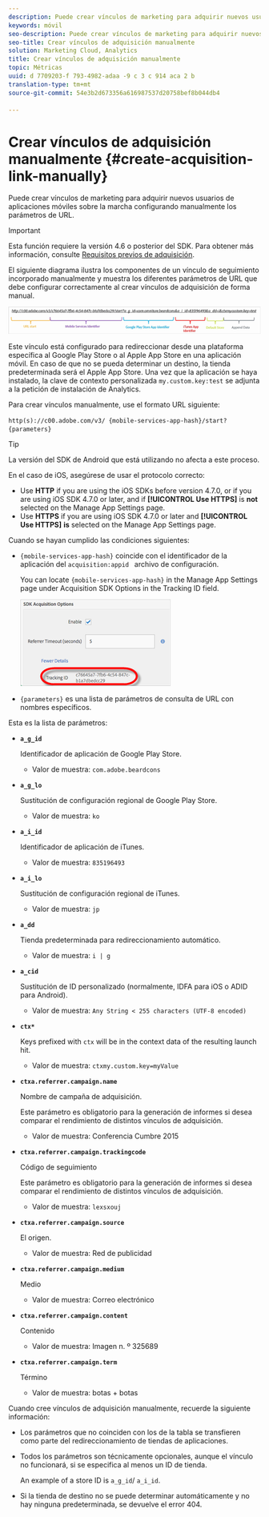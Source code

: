 ```yaml
---
description: Puede crear vínculos de marketing para adquirir nuevos usuarios de aplicaciones móviles sobre la marcha configurando manualmente los parámetros de URL.
keywords: móvil
seo-description: Puede crear vínculos de marketing para adquirir nuevos usuarios de aplicaciones móviles sobre la marcha configurando manualmente los parámetros de URL.
seo-title: Crear vínculos de adquisición manualmente
solution: Marketing Cloud, Analytics
title: Crear vínculos de adquisición manualmente
topic: Métricas
uuid: d 7709203-f 793-4982-adaa -9 c 3 c 914 aca 2 b
translation-type: tm+mt
source-git-commit: 54e3b2d673356a616987537d20758bef8b044db4

---
```



# Crear vínculos de adquisición manualmente {#create-acquisition-link-manually}

Puede crear vínculos de marketing para adquirir nuevos usuarios de aplicaciones móviles sobre la marcha configurando manualmente los parámetros de URL.

>[!IMPORTANT]
>
>Esta función requiere la versión 4.6 o posterior del SDK. Para obtener más información, consulte [Requisitos previos de adquisición](/help/using/acquisition-main/c-acquisition-prerequisites.md).

El siguiente diagrama ilustra los componentes de un vínculo de seguimiento incorporado manualmente y muestra los diferentes parámetros de URL que debe configurar correctamente al crear vínculos de adquisición de forma manual.

![](assets/acquisition_url.png)

Este vínculo está configurado para redireccionar desde una plataforma específica al Google Play Store o al Apple App Store en una aplicación móvil. En caso de que no se pueda determinar un destino, la tienda predeterminada será el Apple App Store. Una vez que la aplicación se haya instalado, la clave de contexto personalizada `my.custom.key:test` se adjunta a la petición de instalación de Analytics.

Para crear vínculos manualmente, use el formato URL siguiente:

`http(s)://c00.adobe.com/v3/ {mobile-services-app-hash}/start? {parameters}`

>[!TIP]
>
>La versión del SDK de Android que está utilizando no afecta a este proceso.

En el caso de iOS, asegúrese de usar el protocolo correcto:

* Use **HTTP** if you are using the iOS SDKs before version 4.7.0, or if you are using iOS SDK 4.7.0 or later, and if **[!UICONTROL Use HTTPS]** is **not** selected on the Manage App Settings page.
* Use **HTTPS** if you are using iOS SDK 4.7.0 or later and **[!UICONTROL Use HTTPS]** **is** selected on the Manage App Settings page.

Cuando se hayan cumplido las condiciones siguientes:

* `{mobile-services-app-hash}` coincide con el identificador de la aplicación del `acquisition:appid ` archivo de configuración.

   You can locate `{mobile-services-app-hash}` in the Manage App Settings page under Acquisition SDK Options in the Tracking ID field.

   ![](assets/tracking-id.png)

* `{parameters}` es una lista de parámetros de consulta de URL con nombres específicos.

Esta es la lista de parámetros:

* **`a_g_id`**

   Identificador de aplicación de Google Play Store.

   * Valor de muestra: `com.adobe.beardcons`

* **`a_g_lo`**

   Sustitución de configuración regional de Google Play Store.

   * Valor de muestra: `ko`

* **`a_i_id`**

   Identificador de aplicación de iTunes.

   * Valor de muestra: `835196493`

* **`a_i_lo`**

   Sustitución de configuración regional de iTunes.

   * Valor de muestra: `jp`

* **`a_dd`**

   Tienda predeterminada para redireccionamiento automático.

   * Valor de muestra: `i | g`

* **`a_cid`**

   Sustitución de ID personalizado (normalmente, IDFA para iOS o ADID para Android).

   * Valor de muestra: `Any String < 255 characters (UTF-8 encoded)`

* **`ctx*`**

   Keys prefixed with `ctx` will be in the context data of the resulting launch hit.

   * Valor de muestra: `ctxmy.custom.key=myValue`

* **`ctxa.referrer.campaign.name`**

   Nombre de campaña de adquisición.

   Este parámetro es obligatorio para la generación de informes si desea comparar el rendimiento de distintos vínculos de adquisición.

   * Valor de muestra: Conferencia Cumbre 2015

* **`ctxa.referrer.campaign.trackingcode`**

   Código de seguimiento

   Este parámetro es obligatorio para la generación de informes si desea comparar el rendimiento de distintos vínculos de adquisición.

   * Valor de muestra: `lexsxouj`

* **`ctxa.referrer.campaign.source`**

   El origen.

   * Valor de muestra: Red de publicidad

* **`ctxa.referrer.campaign.medium`**

   Medio

   * Valor de muestra: Correo electrónico

* **`ctxa.referrer.campaign.content`**

   Contenido

   * Valor de muestra: Imagen n. º 325689

* **`ctxa.referrer.campaign.term`**

   Término

   * Valor de muestra: botas + botas


Cuando cree vínculos de adquisición manualmente, recuerde la siguiente información:

* Los parámetros que no coinciden con los de la tabla se transfieren como parte del redireccionamiento de tiendas de aplicaciones.
* Todos los parámetros son técnicamente opcionales, aunque el vínculo no funcionará, si se especifica al menos un ID de tienda.

   An example of a store ID is `a_g_id`/ `a_i_id`.

* Si la tienda de destino no se puede determinar automáticamente y no hay ninguna predeterminada, se devuelve el error 404.

